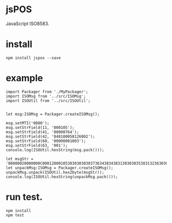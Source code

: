 # jsPOS
JavaScript ISO8583.

# install

    npm install jspos --save

# example

    import Packager from './MyPackager';
    import ISOMsg from '../src/ISOMsg';
    import ISOUtil from '../src/ISOUtil';


    let msg:ISOMsg = Packager.createISOMsg();

    msg.setMTI('0800');
    msg.setStrField(11, '000105');
    msg.setStrField(41, '00000764');
    msg.setStrField(42, '848100058126002');
    msg.setStrField(60, '00000001003');
    msg.setStrField(63, '001');
    console.log(ISOUtil.hexString(msg.pack()));

    let msgStr = '08000020000000C00012000105303030303037363438343831303030353831323630303200110000000100300003303031';
    let unpackMsg:ISOMsg = Packager.createISOMsg();
    unpackMsg.unpack(ISOUtil.hex2byte(msgStr));
    console.log(ISOUtil.hexString(unpackMsg.pack()));

# run test.

    npm install
    npm test
